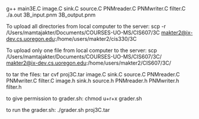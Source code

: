 g++ main3E.C image.C sink.C source.C PNMreader.C PNMwriter.C filter.C
./a.out 3B_input.pnm 3B_output.pnm


To upload all directories from local computer to the server:
scp -r /Users/mamtajakter/Documents/COURSES-UO-MS/CIS607/3C  makter2@ix-dev.cs.uoregon.edu:/home/users/makter2/cis330/3C



To upload only one file from local computer to the server:
scp /Users/mamtajakter/Documents/COURSES-UO-MS/CIS607/3C/  makter2@ix-dev.cs.uoregon.edu:/home/users/makter2/CIS607/3C/


to tar the files:
tar cvf proj3C.tar image.C sink.C source.C PNMreader.C PNMwriter.C filter.C image.h sink.h source.h PNMreader.h PNMwriter.h filter.h

to give permission to grader.sh:
chmod u+r+x grader.sh


to run the grader.sh:
./grader.sh proj3C.tar
